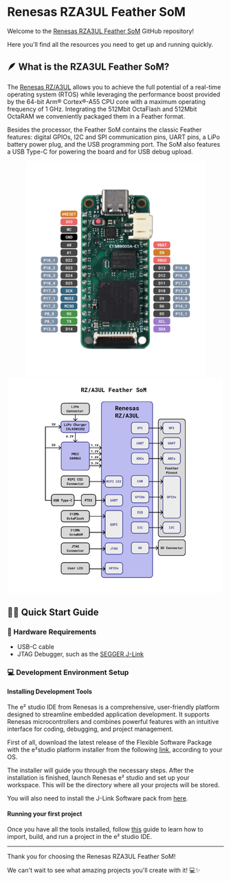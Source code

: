 # Renesas RZA3UL Feather SoM 

Welcome to the <a href="https://zalmotek.com/products/RZA3UL-Feather-SoM/">Renesas RZA3UL Feather SoM</a> GitHub repository!

Here you'll find all the resources you need to get up and running quickly.

## 🪶 What is the RZA3UL Feather SoM?

The <a href="https://www.renesas.com/us/en/products/microcontrollers-microprocessors/rz-mpus/rza3ul-arm-cortex-a55-based-high-performance-mpu">Renesas RZ/A3UL</a> allows you to achieve the full potential of a real-time operating system (RTOS) while leveraging the performance boost provided by the 64-bit Arm® Cortex®-A55 CPU core with a maximum operating frequency of 1 GHz. Integrating the 512Mbit OctaFlash and 512Mbit OctaRAM we conveniently packaged them in a Feather format.

Besides the processor, the Feather SoM contains the classic Feather features: digital GPIOs, I2C and SPI communication pins, UART pins, a LiPo battery power plug, and the USB programming port. The SoM also features a USB Type-C for powering the board and for USB debug upload.

<p align="center">
  <img src="images/Feather-RZA3UL-pinout.png" height="500">
  <img src="images/Feather-RZA3UL-BD.png" height="500">
</p>

## 🐣🏁 Quick Start Guide

### 🔌 Hardware Requirements
- USB-C cable
- JTAG Debugger, such as the <a href="https://www.segger.com/products/debug-probes/j-link/">SEGGER J-Link</a>

### 💻 Development Environment Setup

#### Installing Development Tools

The e² studio IDE from Renesas is a comprehensive, user-friendly platform designed to streamline embedded application development. It supports Renesas microcontrollers and combines powerful features with an intuitive interface for coding, debugging, and project management.

First of all, download the latest release of the Flexible Software Package with the e²studio platform installer from the following <a href="https://www.renesas.com/us/en/software-tool/e2studio-information-rz-family">link</a>, according to your OS.

The installer will guide you through the necessary steps. After the installation is finished, launch Renesas e² studio and set up your workspace. This will be the directory where all your projects will be stored.

You will also need to install the J-Link Software pack from <a href="https://www.segger.com/products/debug-probes/j-link/technology/flash-download/">here</a>.

#### Running your first project

Once you have all the tools installed, follow <a href="https://github.com/Zalmotek/renesas-RZA3UL-feather/tree/main/firmware/Blink">this</a> guide to learn how to import, build, and run a project in the e² studio IDE. 

---
Thank you for choosing the Renesas RZA3UL Feather SoM! 

We can't wait to see what amazing projects you'll create with it! 💻✨
